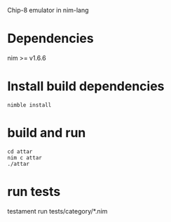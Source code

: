 Chip-8 emulator in nim-lang

# Dependencies
nim >= v1.6.6
# Install build dependencies
```
nimble install
```
# build and run
```
cd attar
nim c attar
./attar
```
# run tests
testament run tests/category/*.nim

